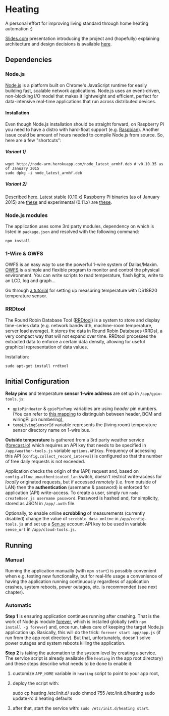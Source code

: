 # Heating

A personal effort for improving living standard through home heating automation :)

[Slides.com](http://slides.com) presentation introducing the project and (hopefully) explaining architecture and design decisions is available [here](http://slides.com/saran/heating/#/).

## Dependencies

### Node.js

[Node.js](http://nodejs.org) is a platform built on Chrome's JavaScript runtime for easily building fast, scalable network applications. Node.js uses an event-driven, non-blocking I/O model that makes it lightweight and efficient, perfect for data-intensive real-time applications that run across distributed devices.

#### Installation

Even though Node.js installation should be straight forward, on Raspberry Pi you need to have a distro with hard-float support (e.g. [Raspbian](http://www.raspbian.org/)). Another issue could be amount of hours needed to compile Node.js from source. So, here are a few "shortcuts":

##### Variant 1)

    wget http://node-arm.herokuapp.com/node_latest_armhf.deb # v0.10.35 as of January 2015
    sudo dpkg -i node_latest_armhf.deb

##### Variant 2)

Described [here](http://joshondesign.com/2013/10/23/noderpi). Latest stable (0.10.x) Raspberry Pi binaries (as of January 2015) are [these](http://nodejs.org/dist/v0.10.28/node-v0.10.28-linux-arm-pi.tar.gz) and experimental (0.11.x) are [these](http://nodejs.org/dist/v0.11.12/node-v0.11.12-linux-arm-pi.tar.gz).


### Node.js modules

The application uses some 3rd party modules, dependency on which is listed in `package.json` and resolved with the following command:

    npm install


### 1-Wire & OWFS

OWFS is an easy way to use the powerful 1-wire system of Dallas/Maxim. [OWFS](http://owfs.org/) is a simple and flexible program to monitor and control the physical environment. You can write scripts to read temperature, flash lights, write to an LCD, log and graph...

Go through [a tutorial](http://www.cl.cam.ac.uk/projects/raspberrypi/tutorials/temperature/) for setting up measuring temperature with DS18B20 temperature sensor.


### RRDtool

The Round Robin Database Tool ([RRDtool](http://oss.oetiker.ch/rrdtool/index.en.html)) is a system to store and display time-series data (e.g. network bandwidth, machine-room temperature, server load average). It stores the data in Round Robin Databases (RRDs), a very compact way that will not expand over time. RRDtool processes the extracted data to enforce a certain data density, allowing for useful graphical representation of data values.

Installation:

    sudo apt-get install rrdtool


## Initial Configuration

**Relay pins** and temperature **sensor 1-wire address** are set up in `/app/gpio-tools.js`:

  - `gpioPinHeater` & `gpioPinPump` variables are using *header* pin numbers. (You can refer to [this mapping](http://wiringpi.com/wp-content/uploads/2013/03/gpio1.png) to distinguish between header, BCM and wiringPi pin numbering),
  - `tempLivingSensorId` variable represents the (living room) temperature sensor directory name on 1-wire bus.

**Outside temperature** is gathered from a 3rd party weather service ([forecast.io](https://developer.forecast.io/docs/v2)) which requires an API key that needs to be specified in `/app/weather-tools.js` variable `options.APIKey`. Frequency of accessing this API (`config.collect_record_interval`) is configured so that the number of free daily requests is not exceeded.

Application checks the origin of the (API) request and, based on `config.allow_unauthenticated_lan` switch, doesn't restrict write-access for *locally* originated requests, but if accessed *remotely* (i.e. from outside of LAN) then the **authentication** (username & password) is enforced for application (API) write-access. To create a user, simply run `node createUser.js username password`. Password is hashed and, for simplicity, stored as JSON in `/app/.auth` file.

Optionally, to enable online **scrobbling** of measurements (currently disabled) change the value of `scrobble_data_online` in `/app/config-tools.js` and set up a [Sen.se](http://open.sen.se/dev/) account API key to be used in variable `sense_url` in `/app/cloud-tools.js`.


## Running

### Manual

Running the application manually (with `npm start`) is possibly convenient when e.g. testing new functionality, but for real-life usage a convenience of having the application running continuously regardless of application crashes, system reboots, power outages, etc. is recommended (see next chapter).

### Automatic

**Step 1** is ensuring application continues running after crashing. That is the work of Node.js module [forever](https://github.com/foreverjs/forever), which is installed globally (with `npm install -g forever`) and, once run, takes care of keeping the target Node.js application up. Basically, this will do the trick: `forever start app/app.js` (if run from the app root directory). But that, unfortunately, doesn't solve power outages and system reboots killing the application.

**Step 2** is taking the automation to the system level by creating a service. The service script is already available (file `heating` in the app root directory) and these steps describe what needs to be done to enable it:

  1. customize `APP_HOME` variable in `heating` script to point to your app root,

  2. deploy the script with:

        sudo cp heating /etc/init.d/
        sudo chmod 755 /etc/init.d/heating
        sudo update-rc.d heating defaults

  3. after that, start the service with: `sudo /etc/init.d/heating start`.

